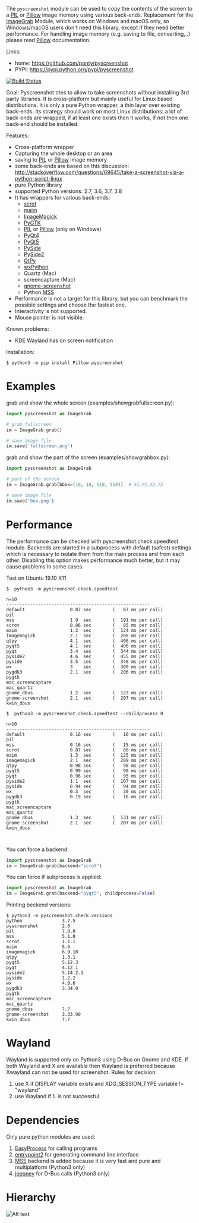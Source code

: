 The ``pyscreenshot`` module can be used to copy
the contents of the screen to a [PIL][5] or [Pillow][6]  image memory using various back-ends.
Replacement for the [ImageGrab][15] Module, which works on Windows and macOS only,
so Windows/macOS users don't need this library, except if they need better performance.
For handling image memory (e.g. saving to file, converting,..) please read [Pillow][6]  documentation.

Links:
 * home: https://github.com/ponty/pyscreenshot
 * PYPI: https://pypi.python.org/pypi/pyscreenshot

[![Build Status](https://travis-ci.org/ponty/pyscreenshot.svg?branch=master)](https://travis-ci.org/ponty/pyscreenshot)

Goal:
  Pyscreenshot tries to allow to take screenshots without installing 3rd party libraries.
  It is cross-platform but mainly useful for Linux based distributions.
  It is only a pure Python wrapper, a thin layer over existing back-ends.
  Its strategy should work on most Linux distributions:
  a lot of back-ends are wrapped, if at least one exists then it works,
  if not then one back-end should be installed.

Features:
 * Cross-platform wrapper
 * Capturing the whole desktop or an area
 * saving to [PIL][5] or [Pillow][6]  image memory
 * some back-ends are based on this discussion: http://stackoverflow.com/questions/69645/take-a-screenshot-via-a-python-script-linux
 * pure Python library
 * supported Python versions: 2.7, 3.6, 3.7, 3.8
 * It has wrappers for various back-ends:
     * [scrot][1]
     * [maim][2]
     * [ImageMagick][3]
     * [PyGTK][4]
     * [PIL][5] or [Pillow][6] (only on Windows)
     * [PyQt4][7]
     * [PyQt5][8]
     * [PySide][9]
     * [PySide2][10]
     * [QtPy][11]
     * [wxPython][12]
     * Quartz (Mac)
     * screencapture (Mac)
     * [gnome-screenshot][13]
     * Python [MSS][14]
 * Performance is not a target for this library, but you can benchmark the possible settings and choose the fastest one.
 * Interactivity is not supported.
 * Mouse pointer is not visible.

Known problems:
 * KDE Wayland has on screen notification

Installation:

```console  
$ python3 -m pip install Pillow pyscreenshot
```


Examples
========

grab and show the whole screen (examples/showgrabfullscreen.py):

```python
import pyscreenshot as ImageGrab

# grab fullscreen
im = ImageGrab.grab()

# save image file
im.save('fullscreen.png')
```

grab and show the part of the screen (examples/showgrabbox.py):

```python
import pyscreenshot as ImageGrab

# part of the screen
im = ImageGrab.grab(bbox=(10, 10, 510, 510))  # X1,Y1,X2,Y2

# save image file
im.save('box.png')
```


Performance
===========

The performance can be checked with pyscreenshot.check.speedtest module.
Backends are started in a subprocess with default (safest) settings 
which is necessary to isolate them from the main process and from each other. 
Disabling this option makes performance much better, but it may cause problems in some cases.

Test on Ubuntu 19.10 X11
```console
$  python3 -m pyscreenshot.check.speedtest

n=10
------------------------------------------------------
default                 0.87 sec        (   87 ms per call)
pil                 
mss                     1.9  sec        (  191 ms per call)
scrot                   0.86 sec        (   85 ms per call)
maim                    1.2  sec        (  124 ms per call)
imagemagick             2.1  sec        (  208 ms per call)
qtpy                    4.1  sec        (  406 ms per call)
pyqt5                   4.1  sec        (  406 ms per call)
pyqt                    3.4  sec        (  344 ms per call)
pyside2                 4.6  sec        (  455 ms per call)
pyside                  3.5  sec        (  348 ms per call)
wx                      3    sec        (  300 ms per call)
pygdk3                  2.1  sec        (  206 ms per call)
pygtk               
mac_screencapture   
mac_quartz          
gnome_dbus              1.2  sec        (  123 ms per call)
gnome-screenshot        2.1  sec        (  207 ms per call)
kwin_dbus           

$  python3 -m pyscreenshot.check.speedtest --childprocess 0

n=10
------------------------------------------------------
default                 0.16 sec        (   16 ms per call)
pil                 
mss                     0.16 sec        (   15 ms per call)
scrot                   0.87 sec        (   86 ms per call)
maim                    1.3  sec        (  125 ms per call)
imagemagick             2.1  sec        (  209 ms per call)
qtpy                    0.98 sec        (   98 ms per call)
pyqt5                   0.99 sec        (   98 ms per call)
pyqt                    0.96 sec        (   95 ms per call)
pyside2                 1.1  sec        (  107 ms per call)
pyside                  0.94 sec        (   94 ms per call)
wx                      0.3  sec        (   30 ms per call)
pygdk3                  0.19 sec        (   18 ms per call)
pygtk               
mac_screencapture   
mac_quartz          
gnome_dbus              1.3  sec        (  131 ms per call)
gnome-screenshot        2.1  sec        (  207 ms per call)
kwin_dbus           



```

You can force a backend:
```python
import pyscreenshot as ImageGrab
im = ImageGrab.grab(backend="scrot")
```

You can force if subprocess is applied:
```python
import pyscreenshot as ImageGrab
im = ImageGrab.grab(backend="pyqt5", childprocess=False)
```



Printing beckend versions:

```console
$ python3 -m pyscreenshot.check.versions 
python               3.7.5
pyscreenshot         2.0
pil                  7.0.0
mss                  5.1.0
scrot                1.1.1
maim                 5.5
imagemagick          6.9.10
qtpy                 1.3.1
pyqt5                5.12.3
pyqt                 4.12.1
pyside2              5.14.2.1
pyside               1.2.2
wx                   4.0.6
pygdk3               3.34.0
pygtk                
mac_screencapture    
mac_quartz           
gnome_dbus           ?.?
gnome-screenshot     3.33.90
kwin_dbus            ?.?
```

Wayland
=======

Wayland is supported only on Python3 using D-Bus on Gnome and KDE.
If both Wayland and X are available then Wayland is preferred
because Xwayland can not be used for screenshot.
Rules for decision:
 1. use X if DISPLAY variable exists and XDG_SESSION_TYPE variable != "wayland"
 2. use Wayland if 1. is not successful

Dependencies
============

Only pure python modules are used:
1. [EasyProcess][17] for calling programs
2. [entrypoint2][18] for generating command line interface
3. [MSS][14] backend is added because it is very fast and pure and multiplatform (Python3 only)
4. [jeepney][16] for D-Bus calls (Python3 only)

Hierarchy
=========

![Alt text](https://g.gravizo.com/source/svg?https%3A%2F%2Fraw.githubusercontent.com/ponty/pyscreenshot/master/hierarchy.dot)

[1]: http://en.wikipedia.org/wiki/Scrot
[2]: https://github.com/naelstrof/maim
[3]: http://www.imagemagick.org/
[4]: https://pypi.org/project/PyGTK/
[5]: http://www.pythonware.com/library/pil/
[6]: https://pypi.org/project/Pillow/
[7]: https://pypi.org/project/PyQt4/
[8]: https://pypi.org/project/PyQt5/
[9]: https://pypi.org/project/PySide/
[10]: https://pypi.org/project/PySide2/
[11]: https://github.com/spyder-ide/qtpy
[12]: http://www.wxpython.org/
[13]: https://git.gnome.org/browse/gnome-screenshot/
[14]: https://github.com/BoboTiG/python-mss
[15]: http://pillow.readthedocs.org/en/latest/reference/ImageGrab.html
[16]: https://pypi.org/project/jeepney/
[17]: https://github.com/ponty/EasyProcess
[18]: https://github.com/ponty/entrypoint2